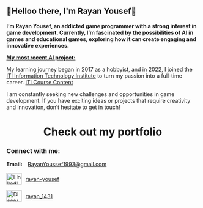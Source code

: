 
## 👋Helloo there, I'm Rayan Yousef👋
**I’m Rayan Yousef, an addicted game programmer with a strong interest in game development.
Currently, I’m fascinated by the possibilities of AI in games and educational games, exploring how it can create engaging and innovative experiences.** 

[**My most recent AI project:**](https://github.com/RayanYousef/My-Learning-Voyage/tree/Language-AI-Assistant?tab=readme-ov-file)

My learning journey began in 2017 as a hobbyist, and in 2022, I joined the [ITI Information Technology Institute](https://iti.gov.eg/about-us) to turn my passion into a full-time career. 
[ITI Course Content](https://rgateway.iti.gov.eg/Resources/Resources/GetResourceFile?PublicId=d30e0a2b-906d-44f8-9bf7-09a71bfccca7&Size=)

I am constantly seeking new challenges and opportunities in game development. If you have exciting ideas or projects that require creativity and innovation, don’t hesitate to get in touch!

<h1 align="center">
  <a href="https://rayan-yousef.webnode.page" style="text-decoration: none; color: inherit;">Check out my portfolio</a>
</h1>

<h3 align="left">Connect with me:</h3>

<div style="margin-bottom: 15px;">
  <strong>Email:</strong>
  <a href="mailto:RayanYoussef1993@gmail.com" style="margin-left: 10px;">RayanYoussef1993@gmail.com</a>
</div>

<div style="display: flex; align-items: center; margin-bottom: 15px;">
  <a href="https://www.linkedin.com/in/rayan-yousef/" target="blank" style="margin-right: 10px;">
    <img src="https://raw.githubusercontent.com/rahuldkjain/github-profile-readme-generator/master/src/images/icons/Social/linked-in-alt.svg" alt="LinkedIn" height="30" width="40" />
  </a>
  <a href="https://www.linkedin.com/in/rayan-yousef/" target="blank">rayan-yousef</a>
</div>

<div style="display: flex; align-items: center; margin-bottom: 15px;">
  <a href="https://discord.gg/rayan_1431" target="blank" style="margin-right: 10px;">
    <img src="https://raw.githubusercontent.com/rahuldkjain/github-profile-readme-generator/master/src/images/icons/Social/discord.svg" alt="Discord" height="30" width="40" />
  </a>
  <a href="https://discord.gg/rayan_1431" target="blank">rayan_1431</a>
</div>






<!-- Profile views counter with spacing -->
<!--<p align="center" style="margin-top: 30px;"> 
  <img src="https://komarev.com/ghpvc/?username=RayanYousef&label=Profile%20views&color=0e75b6&style=flat" alt="RayanYousef"/> 
</p>



